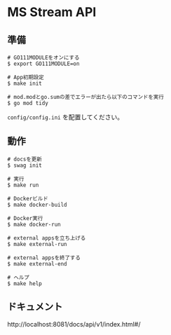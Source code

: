 # MS Stream API

## 準備

```
# GO111MODULEをオンにする
$ export GO111MODULE=on

# App初期設定
$ make init

# mod.modとgo.sumの差でエラーが出たら以下のコマンドを実行
$ go mod tidy
```

`config/config.ini` を配置してください。

## 動作

```
# docsを更新
$ swag init

# 実行
$ make run

# Dockerビルド
$ make docker-build

# Docker実行
$ make docker-run

# external appsを立ち上げる
$ make external-run

# external appsを終了する
$ make external-end

# ヘルプ
$ make help
```

## ドキュメント

http://localhost:8081/docs/api/v1/index.html#/
